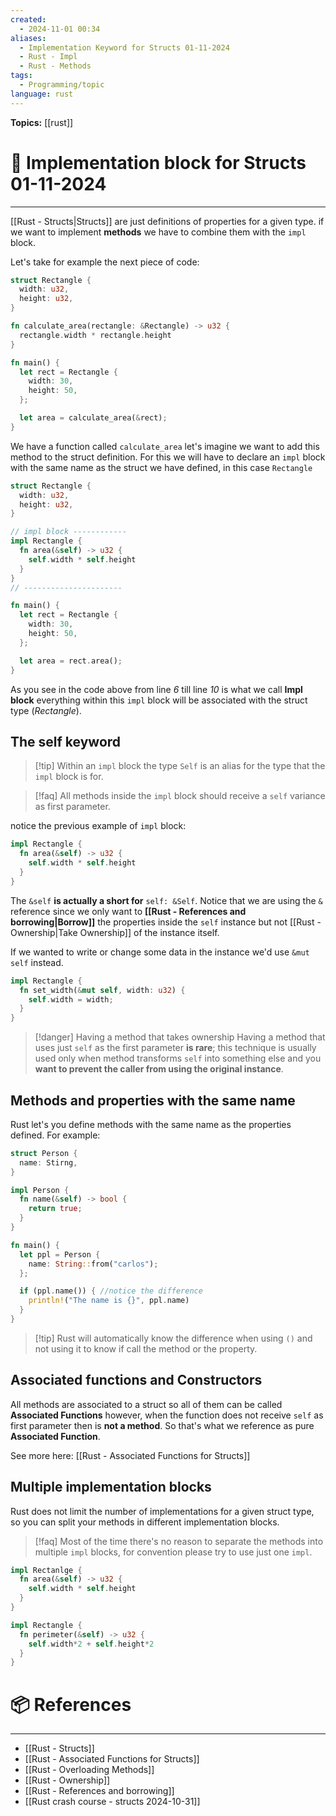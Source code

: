 ```yaml
---
created:
  - 2024-11-01 00:34
aliases:
  - Implementation Keyword for Structs 01-11-2024
  - Rust - Impl
  - Rust - Methods
tags:
  - Programming/topic
language: rust
---
```

**Topics:** [[rust]]

# 📃 Implementation block for Structs 01-11-2024

---
[[Rust - Structs|Structs]] are just definitions of properties for a given type. if we want to implement **methods** we have to combine them with the `impl` block.

Let's take for example the next piece of code:
```rust
struct Rectangle {
  width: u32,
  height: u32,
}

fn calculate_area(rectangle: &Rectangle) -> u32 {
  rectangle.width * rectangle.height
}

fn main() {
  let rect = Rectangle {
    width: 30,
    height: 50,
  };

  let area = calculate_area(&rect);
}
```

We have a function called `calculate_area` let's imagine we want to add this method to the struct definition.
For this we will have to declare an `impl` block with the same name as the struct we have defined, in this case `Rectangle`

```rust
struct Rectangle {
  width: u32,
  height: u32,
}

// impl block ------------
impl Rectangle {
  fn area(&self) -> u32 {
    self.width * self.height
  }
}
// ----------------------

fn main() {
  let rect = Rectangle {
    width: 30,
    height: 50,
  };

  let area = rect.area();
}
```

As you see in the code above from line *6* till line *10* is what we call **Impl block** everything within this `impl` block will be associated with the struct type (*Rectangle*).

## The self keyword

> [!tip] Within an `impl` block the type `Self` is an alias for the type that the `impl` block is for.

> [!faq] All methods inside the `impl` block should receive a `self` variance as first parameter.

notice the previous example of `impl` block:
```rust
impl Rectangle {
  fn area(&self) -> u32 {
    self.width * self.height
  }
}
```

The `&self` **is actually a short for** `self: &Self`. Notice that we are using the `&` reference since we only want to **[[Rust - References and borrowing|Borrow]]** the properties inside the `self` instance but not [[Rust - Ownership|Take Ownership]] of the instance itself.

If we wanted to write or change some data in the instance we'd use `&mut self` instead.
```rust
impl Rectangle {
  fn set_width(&mut self, width: u32) {
    self.width = width;
  }
}
```

> [!danger] Having a method that takes ownership
> Having a method that uses just `self`  as the first parameter **is rare**; this technique is usually used only when method transforms `self` into something else and you **want to prevent the caller from using the original instance**.

## Methods and properties with the same name

Rust let's you define methods with the same name as the properties defined. For example:
```rust
struct Person {
  name: Stirng,
}

impl Person {
  fn name(&self) -> bool {
    return true;
  }
}

fn main() {
  let ppl = Person {
    name: String::from("carlos");
  };

  if (ppl.name()) { //notice the difference
    println!("The name is {}", ppl.name)
  }
}
```

> [!tip] Rust will automatically know the difference when using `()` and not using it to know if call the method or the property.

## Associated functions and Constructors
All methods are associated to a struct so all of them can be called **Associated Functions** however, when the function does not receive `self` as first parameter then is **not a method**. So that's what we reference as pure **Associated Function**.

See more here: [[Rust - Associated Functions for Structs]]

## Multiple implementation blocks
Rust does not limit the number of implementations for a given struct type, so you can split your methods in different implementation blocks.

> [!faq] Most of the time there's no reason to separate the methods into multiple `impl` blocks, for convention please try to use just one `impl`.

```rust
impl Rectanlge {
  fn area(&self) -> u32 {
    self.width * self.height
  }
}

impl Rectangle {
  fn perimeter(&self) -> u32 {
    self.width*2 + self.height*2
  }
}
```
# 📦 References

---
- [[Rust - Structs]]
- [[Rust - Associated Functions for Structs]]
- [[Rust - Overloading Methods]]
- [[Rust - Ownership]]
- [[Rust - References and borrowing]]
- [[Rust crash course - structs 2024-10-31]]